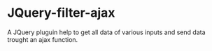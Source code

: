 # JQuery-filter-ajax
A JQuery pluguin help to get all data of various inputs and send data trought an ajax function.
